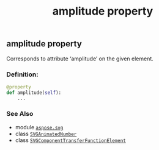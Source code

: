 ﻿---
title: amplitude property
second_title: Aspose.SVG for Python via .NET API References
description: 
type: docs
weight: 600
url: /python-net/aspose.svg/svgcomponenttransferfunctionelement/amplitude/
is_root: false
---

## amplitude property


Corresponds to attribute ‘amplitude’ on the given element.
### Definition:
```python
@property
def amplitude(self):
    ...
```

### See Also
* module [`aspose.svg`](../../)
* class [`SVGAnimatedNumber`](/svg/python-net/aspose.svg.datatypes/svganimatednumber)
* class [`SVGComponentTransferFunctionElement`](/svg/python-net/aspose.svg/svgcomponenttransferfunctionelement)
